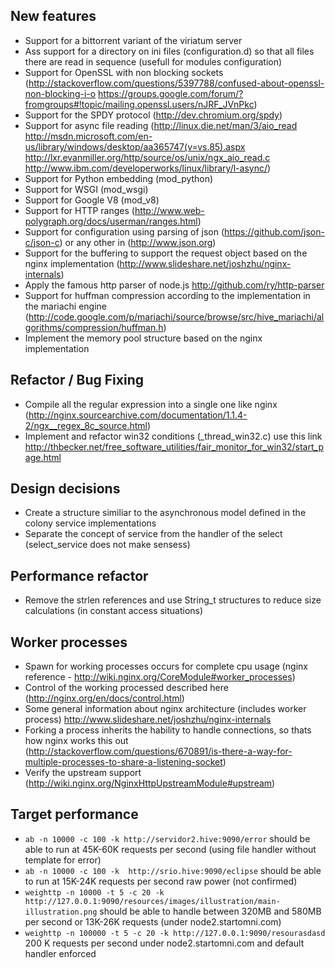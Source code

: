 ## New features

* Support for a bittorrent variant of the viriatum server
* Ass support for a directory on ini files (configuration.d) so that all files there are read in sequence (usefull for modules configuration)
* Support for OpenSSL with non blocking sockets (http://stackoverflow.com/questions/5397788/confused-about-openssl-non-blocking-i-o https://groups.google.com/forum/?fromgroups#!topic/mailing.openssl.users/nJRF_JVnPkc)
* Support for the SPDY protocol (http://dev.chromium.org/spdy)
* Support for async file reading (http://linux.die.net/man/3/aio_read http://msdn.microsoft.com/en-us/library/windows/desktop/aa365747(v=vs.85).aspx http://lxr.evanmiller.org/http/source/os/unix/ngx_aio_read.c http://www.ibm.com/developerworks/linux/library/l-async/) 
* Support for Python embedding (mod_python)
* Support for WSGI (mod_wsgi)
* Support for Google V8 (mod_v8) 
* Support for HTTP ranges (http://www.web-polygraph.org/docs/userman/ranges.html)
* Support for configuration using parsing of json (https://github.com/json-c/json-c) or any other in (http://www.json.org)
* Support for the buffering to support the request object based on the nginx implementation (http://www.slideshare.net/joshzhu/nginx-internals)
* Apply the famous http parser of node.js http://github.com/ry/http-parser
* Support for huffman compression according to the implementation in the mariachi engine (http://code.google.com/p/mariachi/source/browse/src/hive_mariachi/algorithms/compression/huffman.h)
* Implement the memory pool structure based on the nginx implementation

## Refactor / Bug Fixing

* Compile all the regular expression into a single one like nginx (http://nginx.sourcearchive.com/documentation/1.1.4-2/ngx__regex_8c_source.html)
* Implement and refactor win32 conditions (_thread_win32.c) use this link http://thbecker.net/free_software_utilities/fair_monitor_for_win32/start_page.html

## Design decisions

* Create a structure similiar to the asynchronous model defined in the colony service implementations
* Separate the concept of service from the handler of the select (select_service does not make sensess)

## Performance refactor

* Remove the strlen references and use String_t structures to reduce size calculations (in constant access situations)

## Worker processes

* Spawn for working processes occurs for complete cpu usage (nginx reference - http://wiki.nginx.org/CoreModule#worker_processes)
* Control of the working processed described here (http://nginx.org/en/docs/control.html)
* Some general information about nginx architecture (includes worker process) http://www.slideshare.net/joshzhu/nginx-internals
* Forking a process inherits the hability to handle connections, so thats how nginx works this out (http://stackoverflow.com/questions/670891/is-there-a-way-for-multiple-processes-to-share-a-listening-socket)
* Verify the upstream support (http://wiki.nginx.org/NginxHttpUpstreamModule#upstream)

## Target performance

* `ab -n 10000 -c 100 -k http://servidor2.hive:9090/error` should be able to run at 45K-60K requests per second (using file handler without template for error)
* `ab -n 10000 -c 100 -k  http://srio.hive:9090/eclipse` should be able to run at 15K-24K requests per second raw power (not confirmed)
* `weighttp -n 10000 -t 5 -c 20 -k http://127.0.0.1:9090/resources/images/illustration/main-illustration.png` should be able to handle between 320MB and 580MB per second or 13K-26K requests (under node2.startomni.com)
* `weighttp -n 100000 -t 5 -c 20 -k http://127.0.0.1:9090/resourasdasd` 200 K requests per second under node2.startomni.com and default handler enforced